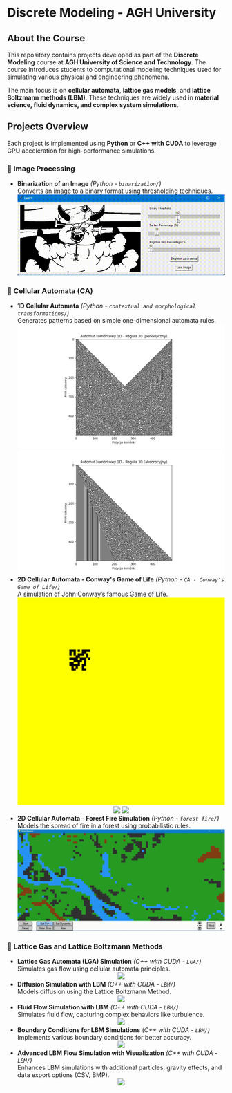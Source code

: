 # Discrete Modeling - AGH University

## About the Course  
This repository contains projects developed as part of the **Discrete Modeling** course at **AGH University of Science and Technology**. The course introduces students to computational modeling techniques used for simulating various physical and engineering phenomena.  

The main focus is on **cellular automata**, **lattice gas models**, and **lattice Boltzmann methods (LBM)**. These techniques are widely used in **material science, fluid dynamics, and complex system simulations**.  

## Projects Overview  

Each project is implemented using **Python** or **C++ with CUDA** to leverage GPU acceleration for high-performance simulations.

### 🔹 Image Processing
- **Binarization of an Image** *(Python - `binarization/`)*  
  Converts an image to a binary format using thresholding techniques.  
  <div align="center">
      <img src="media/binarization.gif">
  </div>  

### 🔹 Cellular Automata (CA)
- **1D Cellular Automata** *(Python - `contextual and morphological transformations/`)*  
  Generates patterns based on simple one-dimensional automata rules.  
  <div align="center">
      <img src="media/1d1.png">
      <img src="media/1d2.png">
  </div>  
- **2D Cellular Automata - Conway's Game of Life** *(Python - `CA - Conway's Game of Life/`)*  
  A simulation of John Conway’s famous Game of Life.  
  <div align="center">
      <img src="media/RANDOM_1.gif" width="500">
      <img src="media/RANDOM_2.gif" width="500">
      <img src="media/GLIDER_GUN_REFLECTING_5000.gif" width="500">
  </div>  
- **2D Cellular Automata - Forest Fire Simulation** *(Python - `forest fire/`)*  
  Models the spread of fire in a forest using probabilistic rules.  
  <div align="center">
      <img src="media/forest.gif">
  </div>  

### 🔹 Lattice Gas and Lattice Boltzmann Methods
- **Lattice Gas Automata (LGA) Simulation** *(C++ with CUDA - `LGA/`)*  
  Simulates gas flow using cellular automata principles.  
  <div align="center">
      <img src="media/LGA.gif" width="1000">
  </div>  
- **Diffusion Simulation with LBM** *(C++ with CUDA - `LBM/`)*  
  Models diffusion using the Lattice Boltzmann Method.  
  <div align="center">
      <img src="media/LBM_diffusion.gif">
  </div>  
- **Fluid Flow Simulation with LBM** *(C++ with CUDA - `LBM/`)*  
  Simulates fluid flow, capturing complex behaviors like turbulence.  
  <div align="center">
      <img src="media/lbm_fluid_flow.gif">
  </div>  
- **Boundary Conditions for LBM Simulations** *(C++ with CUDA - `LBM/`)*  
  Implements various boundary conditions for better accuracy.  
  <div align="center">
      <img src="media/lbm_bc.gif">
  </div>  
- **Advanced LBM Flow Simulation with Visualization** *(C++ with CUDA - `LBM/`)*  
  Enhances LBM simulations with additional particles, gravity effects, and data export options (CSV, BMP).  
  <div align="center">
      <img src="media/particles.gif">
  </div>  

